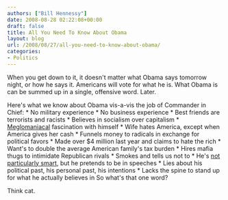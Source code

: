 ```yaml
---
authors: ["Bill Hennessy"]
date: 2008-08-28 02:22:08+00:00
draft: false
title: All You Need To Know About Obama
layout: blog
url: /2008/08/27/all-you-need-to-know-about-obama/
categories:
- Politics
---
```


When you get down to it, it doesn't matter what Obama says tomorrow night, or how he says it.  Americans will vote for what he is.  What Obama is can be summed up in a single, offensive word.  Later.

Here's what we know about Obama vis-a-vis the job of Commander in Chief:
	* No military experience
	* No business experience
	* Best friends are terrorists and racists
	* Believes in socialism over capitalism
	* [Meglomaniacal](https://elections.foxnews.com/2008/08/27/invesco-field-transformed-ahead-of-obamas-acceptance-speech/) fascination with himself
	* Wife hates America, except when America gives her cash
	* Funnels money to radicals in exchange for political favors
	* Made over $4 million last year and claims to hate the rich
	* Want's to double the average American family's tax burden
	* Hires mafia thugs to intimidate Republican rivals
	* Smokes and tells us not to
	* He's [not particularly smart](https://politicalhumor.about.com/od/barackobama/a/obama-isms.htm), but he pretends to be in speeches
	* Lies about his political past, his personal past, his intentions
	* Lacks the spine to stand up for what he actually believes in
So what's that one word?

Think cat.
